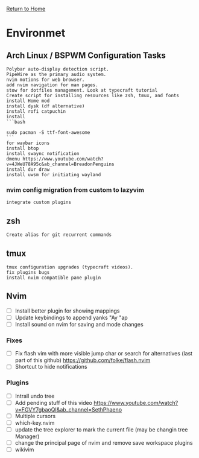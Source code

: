 [Return to Home](index)

# Environmet

## Arch Linux / BSPWM Configuration Tasks

    Polybar auto-display detection script.
    PipeWire as the primary audio system.
    nvim motions for web browser.
    add nvim navigation for man pages.
    stow for dotfiles management. Look at typecraft tutorial
    Create script for installing resources like zsh, tmux, and fonts
    install Home mod
    install dysk (df alternative)
    install rofi catpuchin
    install
    ```bash

    sudo pacman -S ttf-font-awesome
    ```
    for waybar icons
    install btop
    install swaync notification
    dmenu https://www.youtube.com/watch?v=4JWeU78A95c&ab_channel=BreadonPenguins
    install dur draw
    install uwsm for initiating wayland

### nvim config migration from custom to lazyvim
    integrate custom plugins 
    

## zsh

    Create alias for git recurrent commands

## tmux

    tmux configuration upgrades (typecraft videos).
    fix plugins bugs
    install nvim compatible pane plugin

## Nvim

- [ ] Install better plugin for showing mappings
- [ ] Update keybindings to append yanks "Ay "ap
- [ ] Install sound on nvim for saving and mode changes

### Fixes

- [ ] Fix flash vim with more visible jump char or search for alternatives (last part of this github)
      https://github.com/folke/flash.nvim
- [ ] Shortcut to hide notifications

### Plugins

- [ ] Intrall undo tree
- [ ] Add pending stuff of this video https://www.youtube.com/watch?v=FGVY7gbaoQI&ab_channel=SethPhaeno
- [ ] Multiple cursors
- [ ] which-key.nvim
- [ ] update the tree explorer to mark the current file (may be changin tree Manager)
- [ ] change the principal page of nvim and remove save workspace plugins
- [ ] wikivim
